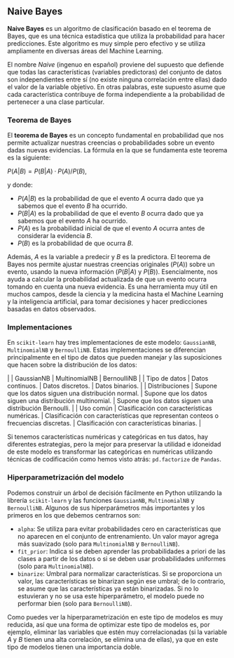 ## Naive Bayes

**Naive Bayes** es un algoritmo de clasificación basado en el teorema de Bayes, que es una técnica estadística que utiliza la probabilidad para hacer predicciones. Este algoritmo es muy simple pero efectivo y se utiliza ampliamente en diversas áreas del Machine Learning.

El nombre *Naive* (ingenuo en español) proviene del supuesto que defiende que todas las características (variables predictoras) del conjunto de datos son independientes entre sí (no existe ninguna correlación entre ellas) dado el valor de la variable objetivo. En otras palabras, este supuesto asume que cada característica contribuye de forma independiente a la probabilidad de pertenecer a una clase particular.

### Teorema de Bayes

El **teorema de Bayes** es un concepto fundamental en probabilidad que nos permite actualizar nuestras creencias o probabilidades sobre un evento dadas nuevas evidencias. La fórmula en la que se fundamenta este teorema es la siguiente:

$P(A|B) = {P(B|A) · P(A)} / {P(B)}$,

y donde:
- $P(A|B)$ es la probabilidad de que el evento $A$ ocurra dado que ya sabemos que el evento $B$ ha ocurrido.
- $P(B|A)$ es la probabilidad de que el evento $B$ ocurra dado que ya sabemos que el evento $A$ ha ocurrido.
- $P(A)$ es la probabilidad inicial de que el evento $A$ ocurra antes de considerar la evidencia $B$.
- $P(B)$ es la probabilidad de que ocurra $B$.

Además, $A$ es la variable a predecir y $B$ es la predictora. El teorema de Bayes nos permite ajustar nuestras creencias originales ($P(A)$) sobre un evento, usando la nueva información ($P(B|A)$ y $P(B)$). Esencialmente, nos ayuda a calcular la probabilidad actualizada de que un evento ocurra tomando en cuenta una nueva evidencia. Es una herramienta muy útil en muchos campos, desde la ciencia y la medicina hasta el Machine Learning y la inteligencia artificial, para tomar decisiones y hacer predicciones basadas en datos observados.

### Implementaciones

En `scikit-learn` hay tres implementaciones de este modelo: `GaussianNB`, `MultinomialNB` y `BernoulliNB`. Estas implementaciones se diferencian principalmente en el tipo de datos que pueden manejar y las suposiciones que hacen sobre la distribución de los datos:

| | GaussianNB | MultinomialNB | BernoulliNB |
| Tipo de datos | Datos continuos. | Datos discretos. | Datos binarios. | 
| Distribuciones | Supone que los datos siguen una distribución normal. | Supone que los datos siguen una distribución multinomial. | Supone que los datos siguen una distribución Bernoulli. |
| Uso común | Clasificación con características numéricas. | Clasificación con características que representan conteos o frecuencias discretas. | Clasificación con características binarias. |

Si tenemos características numéricas y categóricas en tus datos, hay diferentes estrategias, pero la mejor para preservar la utilidad e idoneidad de este modelo es transformar las categóricas en numéricas utilizando técnicas de codificación como hemos visto atrás: `pd.factorize` de `Pandas`.

### Hiperparametrización del modelo

Podemos construir un árbol de decisión fácilmente en Python utilizando la librería `scikit-learn` y las funciones `GaussianNB`, `MultinomialNB` y `BernoulliNB`. Algunos de sus hiperparámetros más importantes y los primeros en los que debemos centrarnos son:

- `alpha`: Se utiliza para evitar probabilidades cero en características que no aparecen en el conjunto de entrenamiento. Un valor mayor agrega más suavizado (solo para `MultinomialNB` y `BernoulliNB`).
- `fit_prior`: Indica si se deben aprender las probabilidades a priori de las clases a partir de los datos o si se deben usar probabilidades uniformes (solo para `MultinomialNB`).
- `binarize`: Umbral para normalizar características. Si se proporciona un valor, las características se binarizan según ese umbral; de lo contrario, se asume que las características ya están binarizadas. Si no lo estuvieran y no se usa este hiperparámetro, el modelo puede no performar bien (solo para `BernoulliNB`).

Como puedes ver la hiperparametrización en este tipo de modelos es muy reducida, así que una forma de optimizar este tipo de modelos es, por ejemplo, eliminar las variables que estén muy correlacionadas (si la variable $A$ y $B$ tienen una alta correlación, se elimina una de ellas), ya que en este tipo de modelos tienen una importancia doble.
